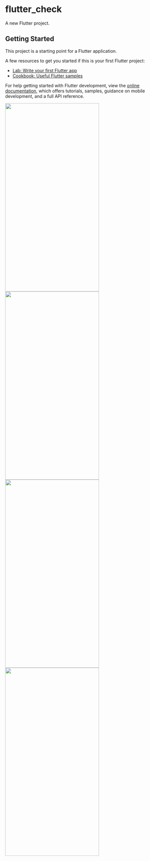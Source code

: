 # flutter_check

A new Flutter project.

## Getting Started

This project is a starting point for a Flutter application.

A few resources to get you started if this is your first Flutter project:

- [Lab: Write your first Flutter app](https://docs.flutter.dev/get-started/codelab)
- [Cookbook: Useful Flutter samples](https://docs.flutter.dev/cookbook)

For help getting started with Flutter development, view the
[online documentation](https://docs.flutter.dev/), which offers tutorials,
samples, guidance on mobile development, and a full API reference.

<p float="left">
  <img src="https://github.com/user-attachments/assets/ecb46af5-1f18-4317-a13b-bf98389ba54e" width="300" height="600" />
  <img src="https://github.com/user-attachments/assets/0088e3c8-fc04-4b8b-8c02-de0282c8a0e4" width="300" height="600" />
  <img src="https://github.com/user-attachments/assets/270f3a56-40b5-4e0a-9cb6-40d5e2ae8e8e" width="300" height="600" />
  <img src="https://github.com/user-attachments/assets/fccdb4f4-e136-4e11-8a32-abfdade8ac34" width="300" height="600" />
</p>

